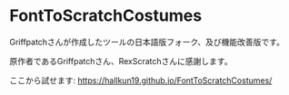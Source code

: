 # FontToScratchCostumes
Griffpatchさんが作成したツールの日本語版フォーク、及び機能改善版です。

原作者であるGriffpatchさん、RexScratchさんに感謝します。

ここから試せます: https://hallkun19.github.io/FontToScratchCostumes/

